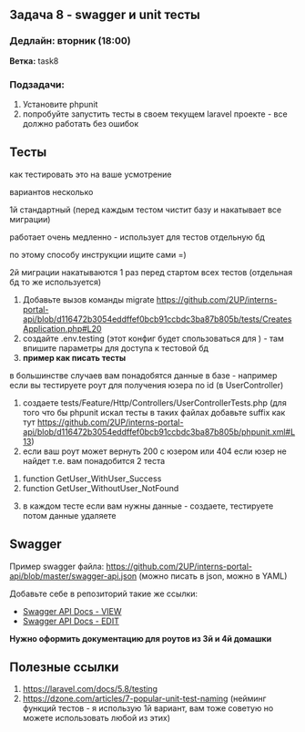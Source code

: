 ## Задача 8 - swagger и unit тесты
### Дедлайн: вторник (18:00)

**Ветка:** task8

### Подзадачи:
1.  Установите phpunit
2.  попробуйте запустить тесты в своем текущем laravel проекте - все должно работать без ошибок

## Тесты

как тестировать это на ваше усмотрение

вариантов несколько

1й стандартный (перед каждым тестом чистит базу и накатывает все миграции)

работает очень медленно - использует для тестов отдельную бд

по этому способу инструкции ищите сами =)

2й миграции накатываются 1 раз перед стартом всех тестов (отдельная бд то же используется)
1. Добавьте вызов команды migrate
https://github.com/2UP/interns-portal-api/blob/d116472b3054eddffef0bcb91ccbdc3ba87b805b/tests/CreatesApplication.php#L20
2. создайте .env.testing (этот конфиг будет спользоваться для ) - там впишите параметры для доступа к тестовой бд
3. **пример как писать тесты**

в большинстве случаев вам понадобятся данные в базе - например если вы тестируете роут для получения юзера по id (в UserController)
1) создаете tests/Feature/Http/Controllers/UserControllerTests.php (для того что бы phpunit искал тесты в таких файлах добавьте suffix как тут https://github.com/2UP/interns-portal-api/blob/d116472b3054eddffef0bcb91ccbdc3ba87b805b/phpunit.xml#L13)
2) если ваш роут может вернуть 200 с юзером или 404 если юзер не найдет т.е. вам понадобится 2 теста
1. function GetUser_WithUser_Success
2. function GetUser_WithoutUser_NotFound
3) в каждом тесте если вам нужны данные - создаете, тестируете потом данные удаляете

## Swagger

Пример swagger файла: https://github.com/2UP/interns-portal-api/blob/master/swagger-api.json (можно писать в json, можно в YAML)

Добавьте себе в репозиторий такие же ссылки:
+ [Swagger API Docs - VIEW](https://generator.swagger.io/?url=https://raw.githubusercontent.com/2UP/interns-portal-api/master/swagger-api.json)
+ [Swagger API Docs - EDIT](https://editor.swagger.io/?url=https://raw.githubusercontent.com/2UP/interns-portal-api/master/swagger-api.json)

**Нужно оформить документацию для роутов из 3й и 4й домашки**

## Полезные ссылки
1. https://laravel.com/docs/5.8/testing
2. https://dzone.com/articles/7-popular-unit-test-naming (нейминг функций тестов - я использую 1й вариант, вам тоже советую но можете использовать любой из этих)
